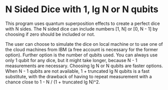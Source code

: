 # N Sided Dice with 1, lg N or N qubits

This program uses quantum superposition effects to create a perfect dice with N sides. The N sided dice can include numbers [1, N] or [0, N - 1] by choosing if zero should be included or not.

The user can choose to simulate the dice on local machine or to use one of the cloud machines from IBM (a free account is necessary for the former option). Further option is the number of qubits used. You can always use only 1 qubit for any dice, but it might take longer, because N - 1 measurements are necessary. Choosing lg N or N qubits are faster options. When N - 1 qubits are not available, 1 + truncated lg N qubits is a fast substitute, with the drawback of having to repeat measurement with a chance close to 1 - N / (1 + truncated lg N)^2.
